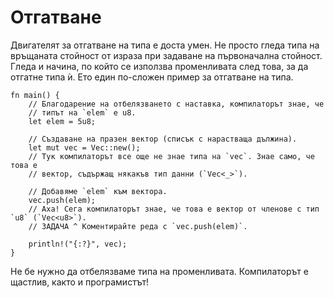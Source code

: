 # Отгатване

Двигателят за отгатване на типа е доста умен. Не просто гледа типа на връщаната
стойност от израза при задаване на първоначална стойност. Гледа и начина, по
който се използва променливата след това, за да отгатне типа ѝ. Ето един
по-сложен пример за отгатване на типа.

```rust,editable
fn main() {
    // Благодарение на отбелязването с наставка, компилаторът знае, че
    // типът на `elem` е u8.
    let elem = 5u8;

    // Създаване на празен вектор (списък с нарастваща дължина).
    let mut vec = Vec::new();
    // Тук компилаторът все още не знае типа на `vec`. Знае само, че това е
    // вектор, съдържащ някакъв тип данни (`Vec<_>`).

    // Добавяме `elem` към вектора.
    vec.push(elem);
    // Аха! Сега компилаторът знае, че това е вектор от членове с тип `u8` (`Vec<u8>`).
    // ЗАДАЧА ^ Коментирайте реда с `vec.push(elem)`.

    println!("{:?}", vec);
}
```
Не бе нужно да отбелязваме типа на променливата. Компилаторът е щастлив, както
и програмистът!
